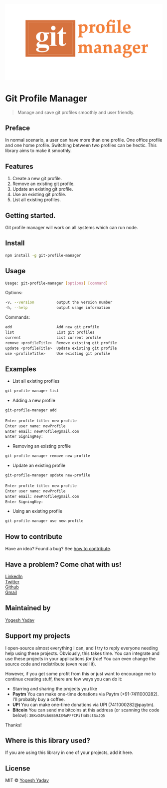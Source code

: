 <img
    src="assets/gitProfileManager.png"
    alt="Git Profile Manager"
/>

# Git Profile Manager
> Manage and save git profiles smoothly and user friendly.

## Preface ##
In normal scenario, a user can have more than one profile. One office profile and one home profile. Switching between two profiles can be hectic. This library aims to make it smoothly.

## Features ##
1. Create a new git profile.
2. Remove an existing git profile.
3. Update an existing git profile.
4. Use an existing git profile.
5. List all existing profiles.

## Getting started. ##
Git profile manager will work on all systems which can run node.

## Install
```bash
npm install -g git-profile-manager
```

## Usage
```bash
Usage: git-profile-manager [options] [command]
```

Options:

```bash
-v, --version          output the version number
-h, --help             output usage information
```

Commands:

```bash
add                    Add new git profile
list                   List git profiles
current                List current profile
remove <profileTitle>  Remove existing git profile
update <profileTitle>  Update existing git profile
use <profileTitle>     Use existing git profile
```

## Examples

 - List all existing profiles

```bash
git-profile-manager list
```

 - Adding a new profile

```bash
git-profile-manager add

Enter profile title: new-profile
Enter user name: newProfile
Enter email: newProfile@gmail.com
Enter SigningKey:
```

 - Removing an existing profile

```bash
git-profile-manager remove new-profile
```

 - Update an existing profile

```bash
git-profile-manager update new-profile

Enter profile title: new-profile
Enter user name: newProfile
Enter email: newProfile@gmail.com
Enter SigningKey:
```

 - Using an existing profile

```bash
git-profile-manager use new-profile
```

## How to contribute
Have an idea? Found a bug? See [how to contribute][contributing].

## Have a problem? Come chat with us! ##
[LinkedIn](https://www.linkedin.com/in/yogeshyadav108098)<br />
[Twitter](https://twitter.com/Yogeshyadav098)<br />
[Github](https://github.com/yogeshyadav108098)<br />
[Gmail](<mailto:yogeshyadav108098@gmail.com>)

## Maintained by ##
[Yogesh Yadav](https://www.linkedin.com/in/yogeshyadav108098/)

## Support my projects

I open-source almost everything I can, and I try to reply everyone needing help using these projects. Obviously,
this takes time. You can integrate and use these projects in your applications *for free*! You can even change the source code and redistribute (even resell it).

However, if you get some profit from this or just want to encourage me to continue creating stuff, there are few ways you can do it:

 - Starring and sharing the projects you like
 - **Paytm** You can make one-time donations via Paytm (+91-7411000282). I'll probably buy a coffee.
 - **UPI** You can make one-time donations via UPI (7411000282@paytm).
 - **Bitcoin** You can send me bitcoins at this address (or scanning the code below): `3BKvX4Rck6B69JZMuPFFCPif4dSctSxJQ5`

Thanks!


## Where is this library used?
If you are using this library in one of your projects, add it here.


## License
MIT © [Yogesh Yadav](https://www.linkedin.com/in/yogeshyadav108098/)

[contributing]: /CONTRIBUTING.md
